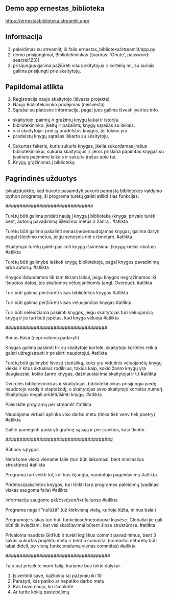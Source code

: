 ## Demo app ernestas_biblioteka

https://ernestasbiblioteka.streamlit.app/

## Informacija

1. paleidimas su streamlit, iš failo ernestas_biblioteka/streamlit/app.py
2. demo prisijungimai, Bibliotekininkas ({vardas: 'Onute', password: seacret123})
3. prisijungus galima pažiūrėti visus skitytojus ir kortelių nr., su kuriais galima prisijungti prie skaitytojų.

## Papildomai atlikta

1. Registracija naujo skaitytojo (išvesta projekte)
2. Naujo Bibliotekininko pridėjimas (neišvesta)
3. Sąrašai su platesne informacija, pagal juos galima išvesti įvairios info

- skaitytojo: paimtų ir gražintų knygų laikai ir istorija.
- bibliotekininko: įkeltų ir pašalintų knygų sąrašas su laikais.
- visi skaitytojai: prie jų pradelstos knygos, jei tokios yra.
- pradelstų knygų sąrašas iškarto su skaitytoju.

4. Sukurtas fakeris, kuris sukuria knygas, įkelia sukurdamas įrašus bibliotekininkui, sukuria skaitytojus ir jiems priskiria papimtas knygas su įvairiais paėmimo laikais ir sukuria įrašus apie tai.
5. Knygų grąžinimas į biblioteką

## Pagrindinės užduotys

Įsivaizduokite, kad buvote pasamdyti sukurti paprastą bibliotekos valdymo python programą, ši programa turėtų galėti atlikti šias funkcijas:

###############################

Turėtų būti galima pridėti naują į knygą į biblioteką (knyga, privalo turėti bent, autorių pavadinimą išleidimo metus ir žanrą . #atlikta

Turėtų būti galima pašalinti senas/nebenaudojamas knygas, galima daryti pagal išleidimo metus, jeigu senesnis nei x išmetam. #atlikta

Skaitytojai turėtų galėti pasiimti knygą išsinešimui (knygų kiekis ribotas) #atlikta

Turėtų būti galimybė ieškoti knygų bibliotekoje, pagal knygos pavadinimą arba autorių. #atlikta

Knygos išduodamos tik tam tikram laikui, jeigu knygos negrąžinamos iki išduotos datos, jos skaitomos vėluojančiomis (angl. Overdue). #atlikta

Turi būti galima peržiūrėti visas bibliotekos knygas #atlikta

Turi būti galima peržiūrėti visas vėluojančias knygas #atlikta

Turi būti neleidžiama pasiimti knygos, jeigu skaitytojas turi vėluojančią knygą ir jis turi būti įspėtas, kad knyga vėluoja #atlikta

####################################

Bonus Balai (neprivaloma padaryti)

Knygas galima pasiimti tik su skaitytoje kortele, skaitytojo korteles reikia galėti užregistruoti ir priskirti naudotojui. #atlikta

Turėtų būti galimybė išvesti statistiką, koks yra vidutinis vėluojančių knygų kiekis ir kitus aktualius rodiklius, tokius kaip, kokio žanro knygų yra daugiausiai, kokio žanro knygas, dažniausiai ima skaitytojai ir t.t #atlikta

Dvi rolės bibliotekininkas ir skaitytojas, bibliotekininkas prisijungia įvedę naudotojo vardą ir slaptažodį, o skaitytojas savo skaitytojo kortelės numerį. Skaitytojas negali pridėti/išimti knygų. #atlikta

Paleiskite programą per streamlit #atlikta

Naudojama virtuali aplinka viso darbo metu (tinka tiek venv tiek poetry) #atlikta

Galite pamėginti padaryti grafinę sąsają ir per įrankius, kaip tkinter.

######################################

Būtinos sąlygos

Nerašome visko viename faile (turi būti laikomasi, bent minimalios struktūros) #atlikta

Programa turi veikti tol, kol bus išjungta, naudotojo pageidavimu #atlikta

Pridėtos/pašalintos knygos, turi išlikti tarp programos paleidimų (vadinasi viskas saugoma faile) #atlikta

Informacija saugome pkl/csv/json/txt failuose #atlikta

Programa negali "nulūžti" (už kiekvieną vietą, kurioje lūžta, minus balai)

Programoje viskas turi būti funkcijose/metoduose klasėse. Globaliai jie gali būti tik kviečiami, bet visi skaičiavimai būtent šiose struktūrose. #atlikta

Privaloma naudota GitHub ir turėti logiškus commit pavadinimus, bent 3 šakas sukurtas projekto metu ir bent 5 commitai (commitai neturėtų būti labai dideli, po vieną funkcionalumą vienas commitas) #atlikta

#####################################

Taip pat prisekite word failą, kuriame bus tokie dalykai.

1. Įsivertinti save, kažkokiu tai pažymiu iki 10
2. Parašyti, kas patiko ar nepatiko darbo metu
3. Kas buvo naujo, ko išmokote
4. Ar turite kokių pastebėjimų
